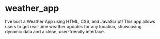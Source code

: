 # weather_app <br>
I’ve built a Weather App using HTML, CSS, and JavaScript! This app allows users to get real-time weather updates for any location, showcasing dynamic data and a clean, user-friendly interface.
